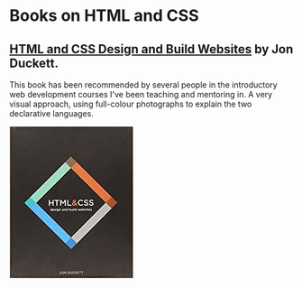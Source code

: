 # Books on HTML and CSS

## [HTML and CSS Design and Build Websites](http://www.htmlandcssbook.com/) by Jon Duckett.

This book has been recommended by several people in the introductory web development courses I've been teaching and mentoring in. A very visual approach, using full-colour photographs to explain the two declarative languages.

![A text book suitable for the coffee table](../../.gitbook/assets/ducket-html-and-css-book-cover-3-small.jpeg)

